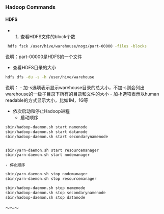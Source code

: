 ### Hadoop Commands

#### HDFS

- 1. 查看HDFS文件的block个数

~~~bash
 hdfs fsck /user/hive/warehouse/nogz/part-00000 -files -blocks
~~~

说明：part-00000是HDFS的一个文件

-  查看HDFS目录的大小

~~~bash
hdfs dfs -du -s -h /user/hive/warehouse
~~~

说明：
	- 加-s选项表示显示warehouse目录的总大小，不加-s则会列出warehouse的一级子目录下所有的目录和文件的大小
	- 加-h选项表示以human readable的方式显示大小，比如1M，1G等


- 依次启动和停止Hadoop进程
	- 启动顺序

~~~bash
sbin/hadoop-daemon.sh start namenode
sbin/hadoop-daemon.sh start datanode
sbin/hadoop-daemon.sh start secondarynamenode


sbin/yarn-daemon.sh start resourcemanager
sbin/yarn-daemon.sh start nodemanager
~~~


	- 停止顺序

~~~bash
sbin/yarn-daemon.sh stop nodemanager
sbin/yarn-daemon.sh stop resourcemanager

sbin/hadoop-daemon.sh stop namenode
sbin/hadoop-daemon.sh stop secondarynamenode
sbin/hadoop-daemon.sh stop datanode
~~~

～～～
